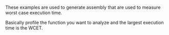 These examples are used to generate assembly that are used to measure worst case execution time.

Basically profile the function you want to analyze and the largest execution time is the WCET.
